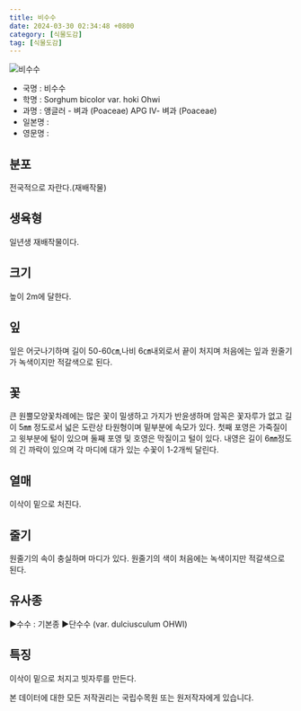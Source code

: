 ```yaml
---
title: 비수수
date: 2024-03-30 02:34:48 +0800
category: [식물도감]
tag: [식물도감]
---
```




![비수수](/fileUpload/plants/basic/Gramineae/Sorghum/22430/22430_1_th2.jpg)
- 국명 : 비수수
- 학명 : Sorghum bicolor var. hoki Ohwi
- 과명 : 앵글러 - 벼과 (Poaceae) APG Ⅳ- 벼과 (Poaceae)
- 일본명 : 
- 영문명 : 


## 분포
전국적으로 자란다.(재배작물)
## 생육형
일년생 재배작물이다.
## 크기
높이 2m에 달한다.
## 잎
잎은 어긋나기하며 길이 50-60㎝,나비 6㎝내외로서 끝이 처지며 처음에는 잎과 원줄기가 녹색이지만 적갈색으로 된다.
## 꽃
큰 원뿔모양꽃차례에는 많은 꽃이 밀생하고 가지가 반윤생하며 암꼭은 꽃자루가 없고 길이 5㎜ 정도로서 넓은 도란상 타원형이며 밑부분에 속모가 있다. 첫째 포영은 가죽질이고 윗부분에 털이 있으며 둘째 포영 및 호영은 막질이고 털이 있다. 내영은 길이 6㎜정도의 긴 까락이 있으며 각 마디에 대가 있는 수꽃이 1-2개씩 달린다.
## 열매
이삭이 밑으로 처진다.
## 줄기
원줄기의 속이 충실하며 마디가 있다. 원줄기의 색이 처음에는 녹색이지만 적갈색으로 된다.
## 유사종
▶수수 : 기본종▶단수수 (var. dulciusculum OHWI)
## 특징
이삭이 밑으로 처지고 빗자루를 만든다.






본 데이터에 대한 모든 저작권리는 국립수목원 또는 원저작자에게 있습니다.
